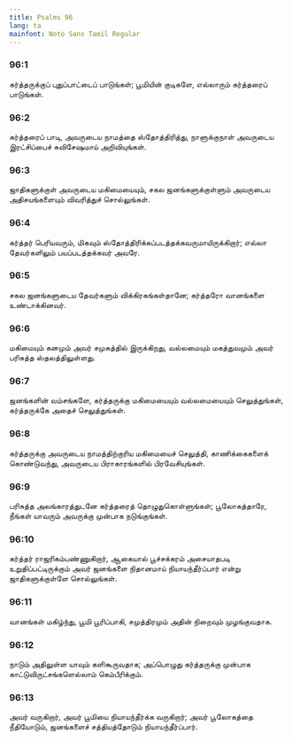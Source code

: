 ```yaml
---
title: Psalms 96
lang: ta
mainfont: Noto Sans Tamil Regular
---
```


###  96:1

கர்த்தருக்குப் புதுப்பாட்டைப் பாடுங்கள்; பூமியின் குடிகளே, எல்லாரும் கர்த்தரைப் பாடுங்கள்.

###  96:2

கர்த்தரைப் பாடி, அவருடைய நாமத்தை ஸ்தோத்திரித்து, நாளுக்குநாள் அவருடைய இரட்சிப்பைச் சுவிசேஷமாய் அறிவியுங்கள்.

###  96:3

ஜாதிகளுக்குள் அவருடைய மகிமையையும், சகல ஜனங்களுக்குள்ளும் அவருடைய அதிசயங்களையும் விவரித்துச் சொல்லுங்கள்.

###  96:4

கர்த்தர் பெரியவரும், மிகவும் ஸ்தோத்திரிக்கப்படத்தக்கவருமாயிருக்கிறார்; எல்லா தேவர்களிலும் பயப்படத்தக்கவர் அவரே.

###  96:5

சகல ஜனங்களுடைய தேவர்களும் விக்கிரகங்கள்தானே; கர்த்தரோ வானங்களை உண்டாக்கினவர்.

###  96:6

மகிமையும் கனமும் அவர் சமுகத்தில் இருக்கிறது, வல்லமையும் மகத்துவமும் அவர் பரிசுத்த ஸ்தலத்திலுள்ளது.

###  96:7

ஜனங்களின் வம்சங்களே, கர்த்தருக்கு மகிமையையும் வல்லமையையும் செலுத்துங்கள், கர்த்தருக்கே அதைச் செலுத்துங்கள்.

###  96:8

கர்த்தருக்கு அவருடைய நாமத்திற்குரிய மகிமையைச் செலுத்தி, காணிக்கைகளைக் கொண்டுவந்து, அவருடைய பிராகாரங்களில் பிரவேசியுங்கள்.

###  96:9

பரிசுத்த அலங்காரத்துடனே கர்த்தரைத் தொழுதுகொள்ளுங்கள்; பூலோகத்தாரே, நீங்கள் யாவரும் அவருக்கு முன்பாக நடுங்குங்கள்.

###  96:10

கர்த்தர் ராஜரிகம்பண்ணுகிறார், ஆகையால் பூச்சக்கரம் அசையாதபடி உறுதிப்பட்டிருக்கும் அவர் ஜனங்களை நிதானமாய் நியாயந்தீர்ப்பார் என்று ஜாதிகளுக்குள்ளே சொல்லுங்கள்.

###  96:11

வானங்கள் மகிழ்ந்து, பூமி பூரிப்பாகி, சமுத்திரமும் அதின் நிறைவும் முழங்குவதாக.

###  96:12

நாடும் அதிலுள்ள யாவும் களிகூருவதாக; அப்பொழுது கர்த்தருக்கு முன்பாக காட்டுவிருட்சங்களெல்லாம் கெம்பீரிக்கும்.

###  96:13

அவர் வருகிறார், அவர் பூமியை நியாயந்தீர்க்க வருகிறார்; அவர் பூலோகத்தை நீதியோடும், ஜனங்களைச் சத்தியத்தோடும் நியாயந்தீர்ப்பார்.

